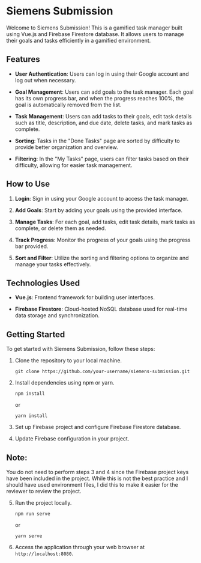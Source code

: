 # Siemens Submission

Welcome to Siemens Submission! This is a gamified task manager built using Vue.js and Firebase Firestore database. It allows users to manage their goals and tasks efficiently in a gamified environment.

## Features

- **User Authentication**: Users can log in using their Google account and log out when necessary.

- **Goal Management**: Users can add goals to the task manager. Each goal has its own progress bar, and when the progress reaches 100%, the goal is automatically removed from the list.

- **Task Management**: Users can add tasks to their goals, edit task details such as title, description, and due date, delete tasks, and mark tasks as complete.

- **Sorting**: Tasks in the "Done Tasks" page are sorted by difficulty to provide better organization and overview.

- **Filtering**: In the "My Tasks" page, users can filter tasks based on their difficulty, allowing for easier task management.

## How to Use

1. **Login**: Sign in using your Google account to access the task manager.

2. **Add Goals**: Start by adding your goals using the provided interface.

3. **Manage Tasks**: For each goal, add tasks, edit task details, mark tasks as complete, or delete them as needed.

4. **Track Progress**: Monitor the progress of your goals using the progress bar provided.

5. **Sort and Filter**: Utilize the sorting and filtering options to organize and manage your tasks effectively.

## Technologies Used

- **Vue.js**: Frontend framework for building user interfaces.
  
- **Firebase Firestore**: Cloud-hosted NoSQL database used for real-time data storage and synchronization.

## Getting Started

To get started with Siemens Submission, follow these steps:

1. Clone the repository to your local machine.
  
    ```
    git clone https://github.com/your-username/siemens-submission.git
    ```

2. Install dependencies using npm or yarn.

    ```
    npm install
    ```

    or

    ```
    yarn install
    ```

3. Set up Firebase project and configure Firebase Firestore database.

4. Update Firebase configuration in your project.

## Note:

You do not need to perform steps 3 and 4 since the Firebase project keys have been included in the project. While this is not the best practice and I should have used environment files, I did this to make it easier for the reviewer to review the project.

5. Run the project locally.

    ```
    npm run serve
    ```

    or

    ```
    yarn serve
    ```

6. Access the application through your web browser at `http://localhost:8080`.